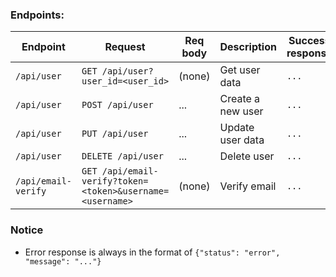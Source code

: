 ### Endpoints:
| Endpoint  | Request | Req body | Description | Success response |
| --- | --- | --- | --- | --- |
| `/api/user` | `GET /api/user?user_id=<user_id>` | (none) | Get user data | `...` |
| `/api/user` | `POST /api/user` | ... | Create a new user | `...` |
| `/api/user` | `PUT /api/user` | ... | Update user data | `...` |
| `/api/user` | `DELETE /api/user` | ... | Delete user | `...` |
| `/api/email-verify` | `GET /api/email-verify?token=<token>&username=<username>` | (none) | Verify email | `...` |

### Notice
- Error response is always in the format of `{"status": "error", "message": "..."}`